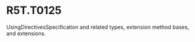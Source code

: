 # R5T.T0125
UsingDirectivesSpecification and related types, extension method bases, and extensions.
